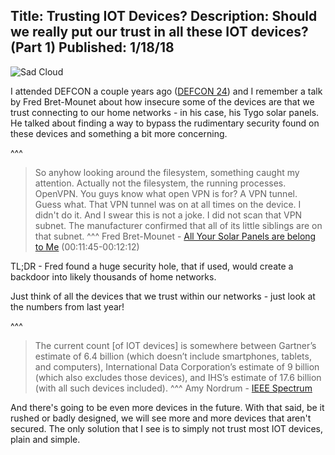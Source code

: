 Title: Trusting IOT Devices?
Description: Should we really put our trust in all these IOT devices? (Part 1)
Published: 1/18/18
---

![Sad Cloud](/content/images/2018/sad-cloud.png)

I attended DEFCON a couple years ago ([DEFCON 24](https://www.defcon.org/html/links/dc-archives/dc-24-archive.html)) and I remember a talk by Fred Bret-Mounet about how insecure some of the devices are that we trust connecting to our home networks - in his case, his Tygo solar panels. He talked about finding a way to bypass the rudimentary security found on these devices and something a bit more concerning.

^^^
> So anyhow looking around the filesystem, something caught my attention. Actually not the filesystem,  the running processes. OpenVPN. You guys know what open VPN is for? A VPN tunnel. Guess what. That VPN tunnel was on at all times on the device. I didn't do it. And I swear this is not a joke. I did not scan that VPN subnet. The manufacturer confirmed that all of its little siblings are on that subnet. 
^^^ Fred Bret-Mounet - [All Your Solar Panels are belong to Me](https://media.defcon.org/DEF%20CON%2024/DEF%20CON%2024%20video%20and%20slides/) (00:11:45-00:12:12)

TL;DR - Fred found a huge security hole, that if used, would create a backdoor into likely thousands of home networks.

Just think of all the devices that we trust within our networks - just look at the numbers from last year!

^^^
> The current count [of IOT devices] is somewhere between Gartner’s estimate of 6.4 billion (which doesn’t include smartphones, tablets, and computers), International Data Corporation’s estimate of 9 billion (which also excludes those devices), and IHS’s estimate of 17.6 billion (with all such devices included).
^^^ Amy Nordrum - [IEEE Spectrum](https://spectrum.ieee.org/tech-talk/telecom/internet/popular-internet-of-things-forecast-of-50-billion-devices-by-2020-is-outdated)

And there's going to be even more devices in the future. With that said, be it rushed or badly designed, we will see more and more devices that aren't secured. The only solution that I see is to simply not trust most IOT devices, plain and simple.

